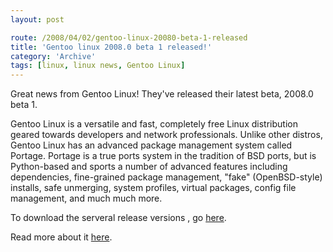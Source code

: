 ```yaml
---
layout: post

route: /2008/04/02/gentoo-linux-20080-beta-1-released
title: 'Gentoo linux 2008.0 beta 1 released!'
category: 'Archive'
tags: [linux, linux news, Gentoo Linux]
---
```


Great news from Gentoo Linux! They've released their latest beta, 2008.0 beta 1.

Gentoo Linux is a versatile and fast, completely free Linux distribution geared
towards developers and network professionals. Unlike other distros, Gentoo Linux
has an advanced package management system called Portage. Portage is a true
ports system in the tradition of BSD ports, but is Python-based and sports a
number of advanced features including dependencies, fine-grained package
management, "fake" (OpenBSD-style) installs, safe unmerging, system profiles,
virtual packages, config file management, and much much more.

To download the serveral release versions , go
<a class="ph" target="_blank" rel="noopener noreferrer" href="http://www.gentoo.org/main/en/mirrors.xml">here</a>.

Read more about it
<a class="ph" target="_blank" rel="noopener noreferrer" href="http://www.gentoo.org/">here</a>.
